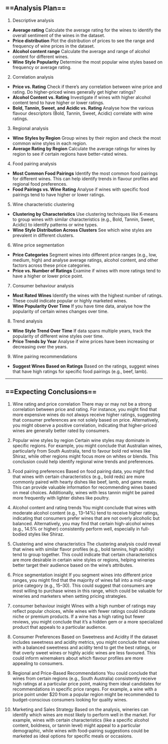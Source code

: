 ## ==Analysis Plan==
1. Descriptive analysis
- **Average rating** 
	Calculate the average rating for the wines to identify the overall sentiment of the wines in the dataset.
- **Price distribution**
	Plot the distribution of prices to see the range and frequency of wine prices in the dataset.
- **Alcohol content range**
	Calculate the average and range of alcohol content for different wines.
- **Wine Style Popularity**
	Determine the most popular wine styles based on frequency or average rating.

2. Correlation analysis
- **Price vs. Rating** 
	Check if there’s any correlation between wine price and rating. 
	Do higher-priced wines generally get higher ratings?
- **Alcohol Content vs. Rating** 
	Investigate if wines with higher alcohol content tend to have higher or lower ratings.
- **Bold, Tannin, Sweet, and Acidic vs. Rating**
	Analyse how the various flavour descriptors (Bold, Tannin, Sweet, Acidic) correlate with wine ratings.

3. Regional analysis
- **Wine Styles by Region**
	Group wines by their region and check the most common wine styles in each region.
- **Average Rating by Region** 
	Calculate the average ratings for wines by region to see if certain regions have better-rated wines.

4. Food pairing analysis
- **Most Common Food Pairings**
	Identify the most common food pairings for different wines. This can help identify trends in flavour profiles and regional food preferences.
- **Food Pairings vs. Wine Rating**
	Analyse if wines with specific food pairings tend to have higher or lower ratings.

5. Wine characteristic clustering
- **Clustering by Characteristics** 
	Use clustering techniques like K-means to group wines with similar characteristics (e.g., Bold, Tannin, Sweet, Acidic) to identify patterns or wine types.
- **Wine Style Distribution Across Clusters**
	See which wine styles are prevalent in different clusters.

6. Wine price segmentation
- **Price Categories**
	Segment wines into different price ranges (e.g., low, medium, high) and analyse average ratings, alcohol content, and other factors across these price categories.
- **Price vs. Number of Ratings**
	Examine if wines with more ratings tend to have a higher or lower price point.

7. Consumer behaviour analysis
- **Most Rated Wines**
	Identify the wines with the highest number of ratings. These could indicate popular or highly marketed wines.
- **Wine Popularity Over Time**
	If you have time data, analyse how the popularity of certain wines changes over time.

8. Trend analysis
- **Wine Style Trend Over Time**
	If data spans multiple years, track the popularity of different wine styles over time.
- **Price Trends by Year** 
	Analyse if wine prices have been increasing or decreasing over the years.

9. Wine pairing recommendations
- **Suggest Wines Based on Ratings**
	Based on the ratings, suggest wines that have high ratings for specific food pairings (e.g., beef, lamb).

*****

## ==Expecting Conclusions==
1. Wine rating and price correlation
There may or may not be a strong correlation between price and rating. For instance, you might find that more expensive wines do not always receive higher ratings, suggesting that consumer preferences are not solely based on price. Alternatively, you might observe a positive correlation, indicating that higher-priced wines are generally better rated by consumers.

2. Popular wine styles by region
Certain wine styles may dominate in specific regions. For example, you might conclude that Australian wines, particularly from South Australia, tend to favour bold red wines like Shiraz, while other regions might focus more on whites or blends. This conclusion could help identify regional wine trends and preferences.

3. Food pairing preferences
Based on food pairing data, you might find that wines with certain characteristics (e.g., bold reds) are more commonly paired with hearty dishes like beef, lamb, and game meats. This can provide valuable information for recommending wines based on meal choices. Additionally, wines with less tannin might be paired more frequently with lighter dishes like poultry.

4. Alcohol content and rating trends
You might conclude that wines with moderate alcohol content (e.g., 13–14%) tend to receive higher ratings, indicating that consumers prefer wines that are not overly alcoholic but balanced. Alternatively, you may find that certain high-alcohol wines (e.g., 14.5% or higher) consistently perform well, especially in full-bodied styles like Shiraz.

5. Clustering and wine characteristics
The clustering analysis could reveal that wines with similar flavor profiles (e.g., bold tannins, high acidity) tend to group together. This could indicate that certain characteristics are more desirable in certain wine styles or regions, helping wineries better target their audience based on the wine’s attributes.

6. Price segmentation insight
If you segment wines into different price ranges, you might find that the majority of wines fall into a mid-range price category (e.g., $15–$30). This could suggest that consumers are most willing to purchase wines in this range, which could be valuable for wineries and marketers when setting pricing strategies.

7. consumer behaviour insight
Wines with a high number of ratings may reflect popular choices, while wines with fewer ratings could indicate niche or premium products. If a wine has a high rating but fewer reviews, you might conclude that it’s a hidden gem or a more specialized product that appeals to a particular audience.

8. Consumer Preferences Based on Sweetness and Acidity
If the dataset includes sweetness and acidity metrics, you might conclude that wines with a balanced sweetness and acidity tend to get the best ratings, or that overly sweet wines or highly acidic wines are less favoured. This could inform winemakers about which flavour profiles are more appealing to consumers.

9. Regional and Price-Based Recommendations
You could conclude that wines from certain regions (e.g., South Australia) consistently receive high ratings at a particular price point, making them ideal candidates for recommendations in specific price ranges. For example, a wine with a price point under $20 from a popular region might be recommended to budget-conscious consumers looking for quality wines.

10. Marketing and Sales Strategy
Based on the analysis, wineries can identify which wines are most likely to perform well in the market. For example, wines with certain characteristics (like a specific alcohol content, boldness, or tannin level) might appeal to a particular demographic, while wines with food-pairing suggestions could be marketed as ideal options for specific meals or occasions.